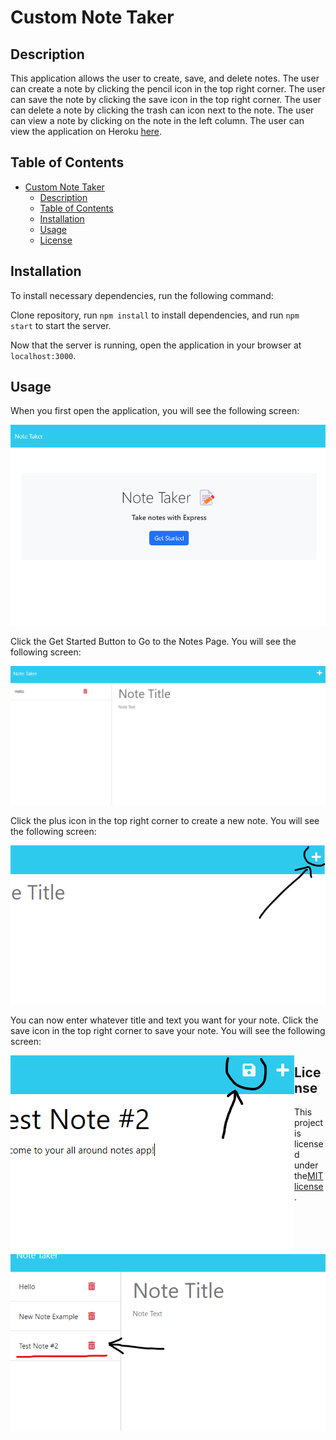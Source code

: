 # Custom Note Taker

## Description

This application allows the user to create, save, and delete notes. The user can create a note by clicking the pencil icon in the top right corner. The user can save the note by clicking the save icon in the top right corner. The user can delete a note by clicking the trash can icon next to the note. The user can view a note by clicking on the note in the left column. The user can view the application on Heroku [here](https://sleepy-ridge-83415.herokuapp.com/).

## Table of Contents

- [Custom Note Taker](#custom-note-taker)
  - [Description](#description)
  - [Table of Contents](#table-of-contents)
  - [Installation](#installation)
  - [Usage](#usage)
  - [License](#license)

## Installation

To install necessary dependencies, run the following command:

Clone repository, run `npm install` to install dependencies, and run `npm start` to start the server.

Now that the server is running, open the application in your browser at `localhost:3000`.

## Usage

When you first open the application, you will see the following screen:

![Custom Note Taker](https://github.com/NateAyye/custom-note-taker/blob/main/public/assets/images/custom-note-taker-intro.png)

Click the Get Started Button to Go to the Notes Page. You will see the following screen:

![Custom Note Taker](https://github.com/NateAyye/custom-note-taker/blob/main/public/assets/images/notes-page.png)

Click the plus icon in the top right corner to create a new note. You will see the following screen:

![Custom Note Taker](https://github.com/NateAyye/custom-note-taker/blob/main/public/assets/images/new-note.png)

You can now enter whatever title and text you want for your note. Click the save icon in the top right corner to save your note. You will see the following screen:

<img align="left" src="https://github.com/NateAyye/custom-note-taker/blob/main/public/assets/images/save-note.png" />
<img align="left" src="https://github.com/NateAyye/custom-note-taker/blob/main/public/assets/images/saved-note.png" />

## License

This project is licensed under the[MIT license](https://github.com/NateAyye/custom-note-taker/blob/main/LICENSE).
